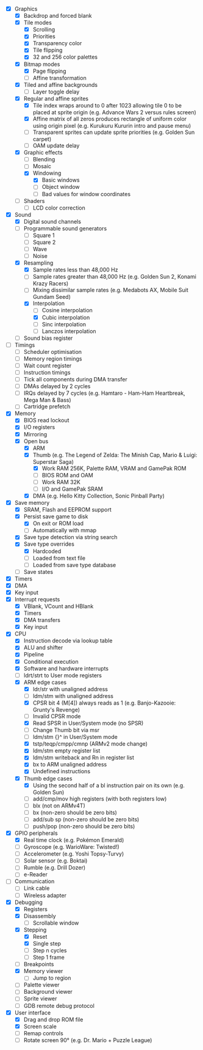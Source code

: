 - [x] Graphics
  - [x] Backdrop and forced blank
  - [x] Tile modes
    - [x] Scrolling
    - [x] Priorities
    - [x] Transparency color
    - [x] Tile flipping
    - [x] 32 and 256 color palettes
  - [x] Bitmap modes
    - [x] Page flipping
    - [ ] Affine transformation
  - [x] Tiled and affine backgrounds
    - [ ] Layer toggle delay
  - [x] Regular and affine sprites
    - [x] Tile index wraps around to 0 after 1023 allowing tile 0 to be placed at sprite origin (e.g. Advance Wars 2 versus rules screen)
    - [x] Affine matrix of all zeros produces rectangle of uniform color using origin pixel (e.g. Kurukuru Kururin intro and pause menu)
    - [ ] Transparent sprites can update sprite priorities (e.g. Golden Sun carpet)
    - [ ] OAM update delay
  - [x] Graphic effects
    - [ ] Blending
    - [ ] Mosaic
    - [x] Windowing
      - [x] Basic windows
      - [ ] Object window
      - [ ] Bad values for window coordinates
  - [ ] Shaders
    - [ ] LCD color correction
- [x] Sound
  - [x] Digital sound channels
  - [ ] Programmable sound generators
    - [ ] Square 1
    - [ ] Square 2
    - [ ] Wave
    - [ ] Noise
  - [x] Resampling
    - [x] Sample rates less than 48,000 Hz
    - [ ] Sample rates greater than 48,000 Hz (e.g. Golden Sun 2, Konami Krazy Racers)
    - [ ] Mixing dissimilar sample rates (e.g. Medabots AX, Mobile Suit Gundam Seed)
    - [x] Interpolation
      - [ ] Cosine interpolation
      - [x] Cubic interpolation
      - [ ] Sinc interpolation
      - [ ] Lanczos interpolation
  - [ ] Sound bias register
- [ ] Timings
  - [ ] Scheduler optimisation
  - [ ] Memory region timings
  - [ ] Wait count register
  - [ ] Instruction timings
  - [ ] Tick all components during DMA transfer
  - [ ] DMAs delayed by 2 cycles
  - [ ] IRQs delayed by 7 cycles (e.g. Hamtaro - Ham-Ham Heartbreak, Mega Man & Bass)
  - [ ] Cartridge prefetch
- [x] Memory
  - [x] BIOS read lockout
  - [x] I/O registers
  - [x] Mirroring
  - [x] Open bus
    - [x] ARM
    - [x] Thumb (e.g. The Legend of Zelda: The Minish Cap, Mario & Luigi: Superstar Saga)
      - [x] Work RAM 256K, Palette RAM, VRAM and GamePak ROM
      - [ ] BIOS ROM and OAM
      - [ ] Work RAM 32K
      - [ ] I/O and GamePak SRAM
    - [x] DMA (e.g. Hello Kitty Collection, Sonic Pinball Party)
- [x] Save memory
  - [x] SRAM, Flash and EEPROM support
  - [x] Persist save game to disk
    - [x] On exit or ROM load
    - [ ] Automatically with mmap
  - [x] Save type detection via string search
  - [x] Save type overrides
    - [x] Hardcoded
    - [ ] Loaded from text file
    - [ ] Loaded from save type database
  - [ ] Save states
- [x] Timers
- [x] DMA
- [x] Key input
- [x] Interrupt requests
  - [x] VBlank, VCount and HBlank
  - [x] Timers
  - [x] DMA transfers
  - [x] Key input
- [x] CPU
  - [x] Instruction decode via lookup table
  - [x] ALU and shifter
  - [x] Pipeline
  - [x] Conditional execution
  - [x] Software and hardware interrupts
  - [ ] ldrt/strt to User mode registers
  - [x] ARM edge cases
    - [x] ldr/str with unaligned address
    - [ ] ldm/stm with unaligned address
    - [x] CPSR bit 4 (M[4]) always reads as 1 (e.g. Banjo-Kazooie: Grunty's Revenge)
    - [ ] Invalid CPSR mode
    - [x] Read SPSR in User/System mode (no SPSR)
    - [ ] Change Thumb bit via msr
    - [ ] ldm/stm {}^ in User/System mode
    - [x] tstp/teqp/cmpp/cmnp (ARMv2 mode change)
    - [x] ldm/stm empty register list
    - [x] ldm/stm writeback and Rn in register list
    - [x] bx to ARM unaligned address
    - [x] Undefined instructions
  - [x] Thumb edge cases
    - [x] Using the second half of a bl instruction pair on its own (e.g. Golden Sun)
    - [ ] add/cmp/mov high registers (with both registers low)
    - [ ] blx (not on ARMv4T)
    - [ ] bx (non-zero should be zero bits)
    - [ ] add/sub sp (non-zero should be zero bits)
    - [ ] push/pop (non-zero should be zero bits)
- [x] GPIO peripherals
  - [x] Real time clock (e.g. Pokémon Emerald)
  - [ ] Gyroscope (e.g. WarioWare: Twisted!)
  - [ ] Accelerometer (e.g. Yoshi Topsy-Turvy)
  - [ ] Solar sensor (e.g. Boktai)
  - [ ] Rumble (e.g. Drill Dozer)
  - [ ] e-Reader
- [ ] Communication
  - [ ] Link cable
  - [ ] Wireless adapter
- [x] Debugging
  - [x] Registers
  - [x] Disassembly
    - [ ] Scrollable window
  - [x] Stepping
    - [x] Reset
    - [x] Single step
    - [ ] Step n cycles
    - [ ] Step 1 frame
  - [ ] Breakpoints
  - [x] Memory viewer
    - [ ] Jump to region
  - [ ] Palette viewer
  - [ ] Background viewer
  - [ ] Sprite viewer
  - [ ] GDB remote debug protocol
- [x] User interface
  - [x] Drag and drop ROM file
  - [x] Screen scale
  - [ ] Remap controls
  - [ ] Rotate screen 90° (e.g. Dr. Mario + Puzzle League)
